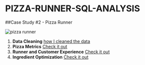 # PIZZA-RUNNER-SQL-ANALYSIS

##Case Study #2 - Pizza Runner

![pizza runner](https://user-images.githubusercontent.com/107036397/188010947-ea11ecc7-2e60-42b8-8653-f5864877bd68.png)

1. **Data Cleaning** [how I cleaned the data](https://github.com/zthedatagirl/pizza-runner-sql-analysis/blob/main/Data%20Cleaning)
2. **Pizza Metrics** [Check it out](https://github.com/zthedatagirl/pizza-runner-sql-analysis/blob/81af4a68e9e9b8335699454b49f4630323925439/Pizza%20Metric)
3. **Runner and Customer Experience** [Check it out](https://github.com/zthedatagirl/pizza-runner-sql-analysis/blob/8e439fa7591b9513a756fce86ed4e2cc5912b83d/Runner%20and%20Customer%20Experience)
4. **Ingredient Optimization** [Check it out](https://github.com/zthedatagirl/pizza-runner-sql-analysis/blob/b2505d33aaab2665da490149aca684f3d2fc60e3/INGREDIENT%20OPTIMIZATION)
